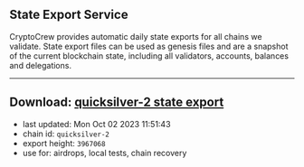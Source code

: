## State Export Service
CryptoCrew provides automatic daily state exports for all chains we validate. State export files can be used as genesis files and are a snapshot of the current blockchain state, including all validators, accounts, balances and delegations.

---
**Download: [quicksilver-2 state export](https://dl.ccvalidators.com/SERVICE/quicksilver/quicksilver-2_export_3967068.json)**
---

- last updated: Mon Oct 02 2023 11:51:43
- chain id: `quicksilver-2`
- export height: `3967068`
- use for: airdrops, local tests, chain recovery
